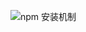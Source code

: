 ![npm 安装机制](https://hydra-api.uat.yixincapital.com/hydra-api/api/file/getFile?token=STrAF1Zt3iMtG0y7oH0V&fileId=group1/M01/26/4E/CgECL2BtDyOAeICPAAVgF_G7dVY266.png)

